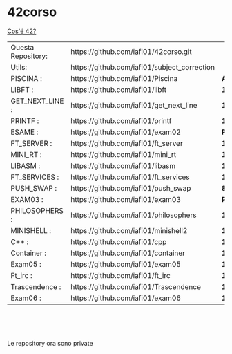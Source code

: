 # 42corso
<a href="https://www.42roma.it">Cos'é 42?</a>
<table>
 <tr>
<td>Questa Repository:</td><td> https://github.com/iafi01/42corso.git</td><td></td>
 </tr>
  <tr>
<td>Utils:</td><td> https://github.com/iafi01/subject_correction
</td><td></td>
 </tr>
<td>PISCINA :</td><td> https://github.com/iafi01/Piscina</td><td><b>Ammesso</b></td>
 </tr>
 <tr>
<td>LIBFT :</td><td> https://github.com/iafi01/libft</td><td> <b>115/100</b></td>
 </tr>
 <tr>
<td>GET_NEXT_LINE :</td><td> https://github.com/iafi01/get_next_line</td><td> <b>100/100</b></td>
 </tr>
 <tr>
<td>PRINTF :</td><td> https://github.com/iafi01/printf</td><td><b>100/100</b></td>
 </tr>
 <tr>
<td>ESAME :</td><td> https://github.com/iafi01/exam02</td><td><b>Privato</b></td>
 </tr>
 <tr>
<td>FT_SERVER :</td><td> https://github.com/iafi01/ft_server</td><td><b>100/100</b></td>
 </tr>
  <tr>
<td>MINI_RT :</td><td> https://github.com/iafi01/mini_rt</td><td><b>111/100</b></td>
 </tr>
 <tr>
<td>LIBASM :</td><td> https://github.com/iafi01/libasm</td><td><b>100/100</b></td>
 </tr>
 <tr>
<td>FT_SERVICES :</td><td> https://github.com/iafi01/ft_services</td><td><b>100/100</b></td>
 </tr>
 <tr>
<td>PUSH_SWAP :</td><td> https://github.com/iafi01/push_swap</td><td><b>86/100</b></td>
 </tr>
  <tr>
<td>EXAM03 :</td><td> https://github.com/iafi01/exam03</td><td><b>Privato</b></td>
 </tr>
 <tr>
<td>PHILOSOPHERS :</td><td> https://github.com/iafi01/philosophers</td><td><b>100/100</b></td>
 </tr>
 <tr>
<td>MINISHELL :</td><td> https://github.com/iafi01/minishell2</td><td><b>100/100</b></td>
 </tr>
  <tr>
<td>C++ :</td><td> https://github.com/iafi01/cpp</td><td><b>100/100</b></td>
 </tr>
 <tr>
<td>Container :</td><td> https://github.com/iafi01/container</td><td><b>100/100</b></td>
 </tr>
 <tr>
<td>Exam05 :</td><td> https://github.com/iafi01/exam05</td><td><b>100/100</b></td>
 </tr>
 <tr>
<td>Ft_irc :</td><td> https://github.com/iafi01/ft_irc</td><td><b>100/100</b></td>
 </tr>
 <tr>
<td>Trascendence :</td><td> https://github.com/iafi01/Trascendence</td><td><b>100/100</b></td>
 </tr>
 <tr>
<td>Exam06 :</td><td> https://github.com/iafi01/exam06</td><td><b>100/100</b></td>
 </tr>
</table>
<br><br><br>
 
 Le repository ora sono private 
